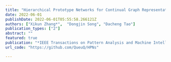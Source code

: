 ```yaml
---
title: "Hierarchical Prototype Networks for Continual Graph Representation Learning"
date: 2022-06-01
publishDate: 2022-06-01T05:55:58.266121Z
authors: ["Xikun Zhang*",  "Dongjin Song", "Dacheng Tao"]
publication_types: ["2"]
abstract: ""
featured: true
publication: "*IEEE Transactions on Pattern Analysis and Machine Intelligence (T-PAMI)*"
url_code: "https://github.com/QueuQ/HPNs"

---
```


